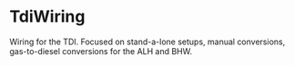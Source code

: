 # TdiWiring
Wiring for the TDI.  Focused on stand-a-lone setups, manual conversions, gas-to-diesel conversions for the ALH and BHW.
